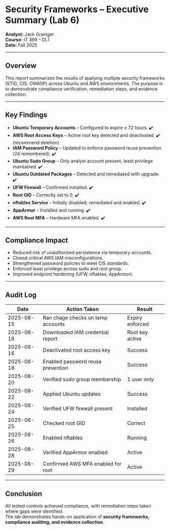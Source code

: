 # Security Frameworks – Executive Summary (Lab 6)

**Analyst:** Jack Grainger  
**Course:** IT 369 – DL1  
**Date:** Fall 2025  

---

## Overview
This report summarizes the results of applying multiple security frameworks (STIG, CIS, OWASP) across Ubuntu and AWS environments. The purpose is to demonstrate compliance verification, remediation steps, and evidence collection.

---

## Key Findings
- **Ubuntu Temporary Accounts** – Configured to expire ≤ 72 hours. ✔️
- **AWS Root Access Keys** – Active root key detected and deactivated. ✔️ (recommend deletion)
- **IAM Password Policy** – Updated to enforce password reuse prevention (24 remembered). ✔️
- **Ubuntu Sudo Group** – Only analyst account present, least privilege maintained. ✔️
- **Ubuntu Outdated Packages** – Detected and remediated with upgrade. ✔️
- **UFW Firewall** – Confirmed installed. ✔️
- **Root GID** – Correctly set to 0. ✔️
- **nftables Service** – Initially disabled; remediated and enabled. ✔️
- **AppArmor** – Installed and running. ✔️
- **AWS Root MFA** – Hardware MFA enabled. ✔️

---

## Compliance Impact
- Reduced risk of unauthorized persistence via temporary accounts.
- Closed critical AWS IAM misconfigurations.
- Strengthened password policies to meet CIS standards.
- Enforced least privilege across sudo and root group.
- Improved endpoint hardening (UFW, nftables, AppArmor).

---

## Audit Log
| Date       | Action Taken                                 | Result |
|------------|----------------------------------------------|--------|
| 2025-08-15 | Ran chage checks on temp accounts            | Expiry enforced |
| 2025-08-16 | Downloaded IAM credential report             | Root key active |
| 2025-08-16 | Deactivated root access key                  | Success |
| 2025-08-18 | Enabled password reuse prevention            | Success |
| 2025-08-20 | Verified sudo group membership               | 1 user only |
| 2025-08-22 | Applied Ubuntu updates                       | Success |
| 2025-08-24 | Verified UFW firewall present                | Installed |
| 2025-08-25 | Checked root GID                             | Correct |
| 2025-08-26 | Enabled nftables                             | Running |
| 2025-08-28 | Verified AppArmor enabled                    | Active |
| 2025-08-29 | Confirmed AWS MFA enabled for root           | Active |

---

## Conclusion
All tested controls achieved compliance, with remediation steps taken where gaps were identified.  
The lab demonstrates hands-on application of **security frameworks, compliance auditing, and evidence collection**.
